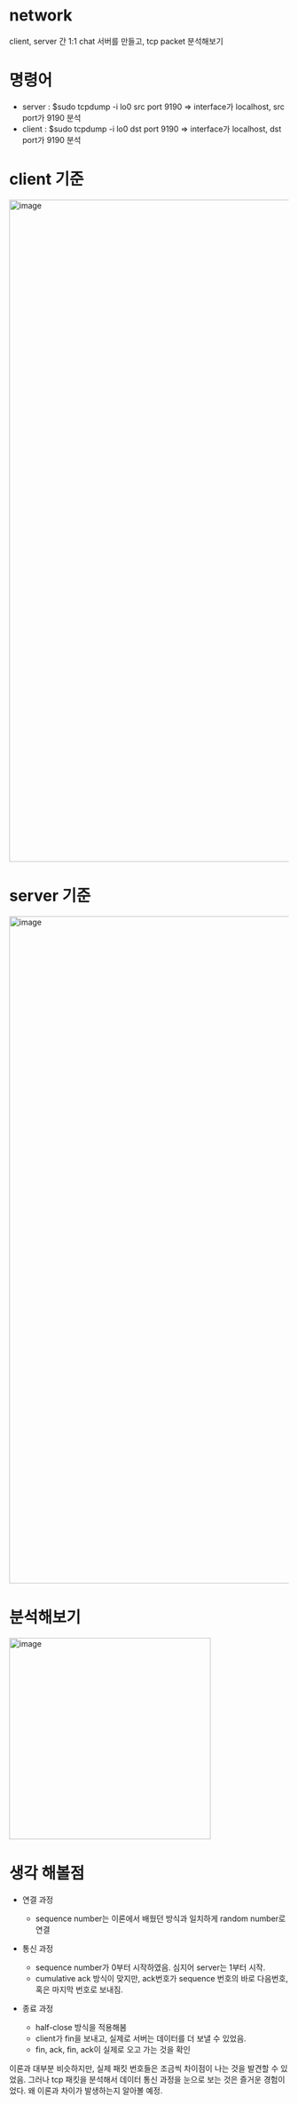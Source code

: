 # network
client, server 간 1:1 chat 서버를 만들고,
tcp packet 분석해보기    

# 명령어
- server : $sudo tcpdump -i lo0 src port 9190 => interface가 localhost, src port가 9190 분석    
- client : $sudo tcpdump -i lo0 dst port 9190 => interface가 localhost, dst port가 9190 분석


# client 기준
<img width="1193" alt="image" src="https://github.com/leesc0839/network/assets/94699064/14ae5ce9-4a0f-48b2-8441-85da41926c32">


# server 기준
<img width="1202" alt="image" src="https://github.com/leesc0839/network/assets/94699064/46391941-3410-4875-b2d4-82cc5c4835af">

# 분석해보기
<img width="363" alt="image" src="https://github.com/leesc0839/network/assets/94699064/9c7a02ed-4eaf-4de4-b926-dfff4f9ee981">

# 생각 해볼점
- 연결 과정
  - sequence number는 이론에서 배웠던 방식과 일치하게 random number로 연결
    
- 통신 과정  
  - sequence number가 0부터 시작하였음. 심지어 server는 1부터 시작.
  - cumulative ack 방식이 맞지만, ack번호가 sequence 번호의 바로 다음번호, 혹은 마지막 번호로 보내짐.

- 종료 과정
  - half-close 방식을 적용해봄
  - client가 fin을 보내고, 실제로 서버는 데이터를 더 보낼 수 있었음.
  - fin, ack, fin, ack이 실제로 오고 가는 것을 확인   

이론과 대부분 비슷하지만, 실제 패킷 번호들은 조금씩 차이점이 나는 것을 발견할 수 있었음.
그러나 tcp 패킷을 분석해서 데이터 통신 과정을 눈으로 보는 것은 즐거운 경험이었다.
왜 이론과 차이가 발생하는지 알아볼 예정.
